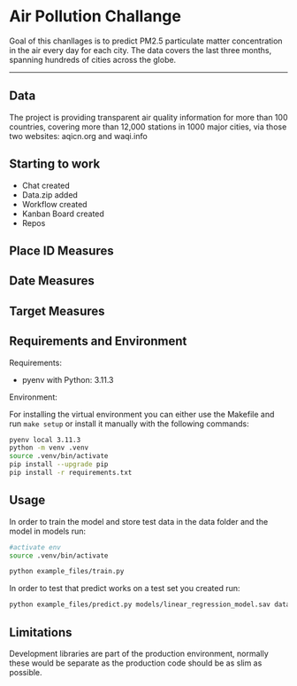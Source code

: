 # Air Pollution Challange

Goal of this chanllages is to predict PM2.5 particulate matter concentration in the air every day for each city. The data covers the last three months, spanning hundreds of cities across the globe.

---

## Data

The project is providing transparent air quality information for more than 100 countries, covering more than 12,000 stations in 1000 major cities, via those two websites: aqicn.org and waqi.info

## Starting to work

- Chat created
- Data.zip added
- Workflow created
- Kanban Board created
- Repos

## Place ID Measures



## Date Measures



## Target Measures




## Requirements and Environment

Requirements:
- pyenv with Python: 3.11.3

Environment: 

For installing the virtual environment you can either use the Makefile and run `make setup` or install it manually with the following commands: 

```Bash
pyenv local 3.11.3
python -m venv .venv
source .venv/bin/activate
pip install --upgrade pip
pip install -r requirements.txt
```

## Usage

In order to train the model and store test data in the data folder and the model in models run:

```bash
#activate env
source .venv/bin/activate

python example_files/train.py  
```

In order to test that predict works on a test set you created run:

```bash
python example_files/predict.py models/linear_regression_model.sav data/X_test.csv data/y_test.csv
```
## Limitations

Development libraries are part of the production environment, normally these would be separate as the production code should be as slim as possible.


